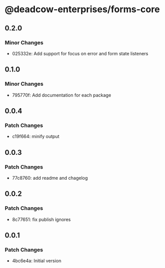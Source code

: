 # @deadcow-enterprises/forms-core

## 0.2.0

### Minor Changes

- 025332e: Add support for focus on error and form state listeners

## 0.1.0

### Minor Changes

- 795770f: Add documentation for each package

## 0.0.4

### Patch Changes

- c19f664: minify output

## 0.0.3

### Patch Changes

- 77c8760: add readme and chagelog

## 0.0.2

### Patch Changes

- 8c77651: fix publish ignores

## 0.0.1

### Patch Changes

- 4bc6e4a: Initial version
